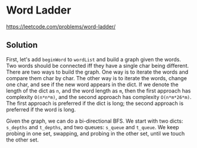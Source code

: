# Word Ladder

https://leetcode.com/problems/word-ladder/

## Solution

First, let's add `beginWord` to `wordList` and build a graph given the words. Two words should be connected iff they
have a single char being different. There are two ways to build the graph. One way is to iterate the words and compare
them char by char. The other way is to iterate the words, change one char, and see if the new word appears in the dict.
If we denote the length of the dict as `n`, and the word length as `m`, then the first approach has complexity
`O(n*n*m)`, and the second approach has complexity `O(n*m*26*m)`. The first approach is preferred if the dict is long;
the second approach is preferred if the word is long.

Given the graph, we can do a bi-directional BFS. We start with two dicts: `s_depths` and `t_depths`, and two queues:
`s_queue` and `t_queue`. We keep probing in one set, swapping, and probing in the other set, until we touch the other
set.
